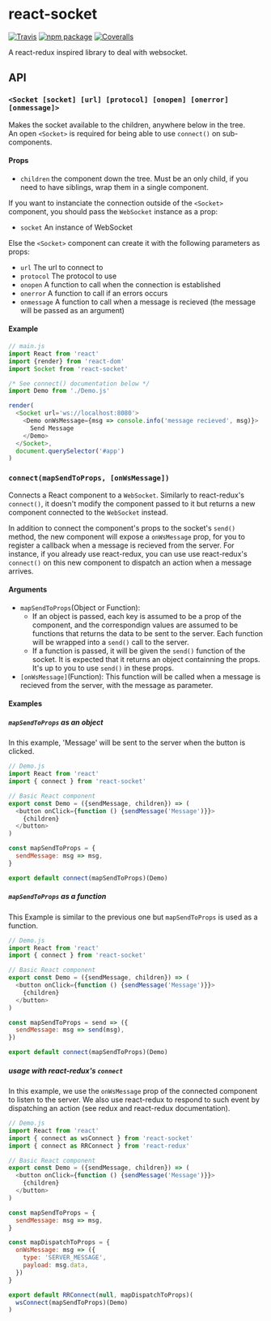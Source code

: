 # react-socket

[![Travis][build-badge]][build]
[![npm package][npm-badge]][npm]
[![Coveralls][coveralls-badge]][coveralls]

A react-redux inspired library to deal with websocket.

<!-- ## Installation -->

<!-- `npm i --save react-socket` -->

## API

### `<Socket [socket] [url] [protocol] [onopen] [onerror] [onmessage]>`
Makes the socket available to the children, anywhere below in the tree.  
An open `<Socket>` is required for being able to use `connect()` on sub-components.

#### Props

- `children` the component down the tree. Must be an only child, if you need to have siblings, wrap them in a single component.

If you want to instanciate the connection outside of the `<Socket>` component, you should pass the `WebSocket` instance as a prop:
- `socket` An instance of WebSocket

Else the `<Socket>` component can create it with the following parameters as props:
- `url` The url to connect to
- `protocol` The protocol to use
- `onopen` A function to call when the connection is established
- `onerror` A function to call if an errors occurs
- `onmessage` A function to call when a message is recieved (the message will be passed as an argument)

#### Example
```js
// main.js
import React from 'react'
import {render} from 'react-dom'
import Socket from 'react-socket'

/* See connect() documentation below */
import Demo from './Demo.js'

render(
  <Socket url='ws://localhost:8080'>
    <Demo onWsMessage={msg => console.info('message recieved', msg)}>
      Send Message
    </Demo>
  </Socket>,
  document.querySelector('#app')
)
```

### `connect(mapSendToProps, [onWsMessage])`
Connects a React component to a `WebSocket`.
Similarly to react-redux's `connect()`, it doesn't modify the component passed to it but returns a new component connected to the `WebSocket` instead.

In addition to connect the component's props to the socket's `send()` method, the new component will expose a `onWsMessage` prop, for you to register a callback when a message is recieved from the server.
For instance, if you already use react-redux, you can use use react-redux's `connect()` on this new component to dispatch an action when a message arrives.

#### Arguments

- `mapSendToProps`(Object or Function):
  - If an object is passed, each key is assumed to be a prop of the component, and the correspondign values are assumed to be functions that returns the data to be sent to the server. Each function will be wrapped into a `send()` call to the server.
  - If a function is passed, it will be given the `send()` function of the socket.
  It is expected that it returns an object containning the props.
  It's up to you to use `send()` in these props.
- `[onWsMessage]`(Function): This function will be called when a message is recieved from the server, with the message as parameter.

#### Examples
##### `mapSendToProps` as an object
In this example, 'Message' will be sent to the server when the button is clicked.

```js
// Demo.js
import React from 'react'
import { connect } from 'react-socket'

// Basic React component
export const Demo = ({sendMessage, children}) => (
  <button onClick={function () {sendMessage('Message')}}>
    {children}
  </button>
)

const mapSendToProps = {
  sendMessage: msg => msg,
}

export default connect(mapSendToProps)(Demo)
```

##### `mapSendToProps` as a function
This Example is similar to the previous one but `mapSendToProps` is used as a function.

```js
// Demo.js
import React from 'react'
import { connect } from 'react-socket'

// Basic React component
export const Demo = ({sendMessage, children}) => (
  <button onClick={function () {sendMessage('Message')}}>
    {children}
  </button>
)

const mapSendToProps = send => ({
  sendMessage: msg => send(msg),
})

export default connect(mapSendToProps)(Demo)
```

##### usage with react-redux's `connect`
In this example, we use the `onWsMessage` prop of the connected component to listen to the server.
We also use react-redux to respond to such event by dispatching an action (see redux and react-redux documentation).

```js
// Demo.js
import React from 'react'
import { connect as wsConnect } from 'react-socket'
import { connect as RRConnect } from 'react-redux'

// Basic React component
export const Demo = ({sendMessage, children}) => (
  <button onClick={function () {sendMessage('Message')}}>
    {children}
  </button>
)

const mapSendToProps = {
  sendMessage: msg => msg,
}

const mapDispatchToProps = {
  onWsMessage: msg => ({
    type: 'SERVER_MESSAGE',
    payload: msg.data,
  })
}

export default RRConnect(null, mapDispatchToProps)(
  wsConnect(mapSendToProps)(Demo)
)
```

[build-badge]: https://img.shields.io/travis/user/repo/master.png?style=flat-square
[build]: https://travis-ci.org/user/repo

[npm-badge]: https://img.shields.io/npm/v/npm-package.png?style=flat-square
[npm]: https://www.npmjs.org/package/npm-package

[coveralls-badge]: https://img.shields.io/coveralls/user/repo/master.png?style=flat-square
[coveralls]: https://coveralls.io/github/user/repo
